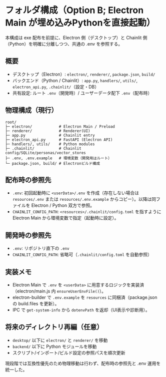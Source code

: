 # フォルダ構成（Option B; Electron Main が埋め込みPythonを直接起動）

本構成は exe 配布を前提に、Electron 側（デスクトップ）と Chainlit 側（Python）を明確に分離しつつ、共通の .env を参照する。

## 概要
- デスクトップ（Electron）: `electron/`, `renderer/`, `package.json`, `build/`
- バックエンド（Python / Chainlit）: `app.py`, `handlers/`, `utils/`, `electron_api.py`, `.chainlit/`（設定・DB）
- 共有設定: ルート `.env`（開発時）/ ユーザーデータ配下 `.env`（配布時）

## 物理構成（現行）
```
root/
├─ electron/            # Electron Main / Preload
├─ renderer/            # Renderer(UI)
├─ app.py               # Chainlit entry
├─ electron_api.py      # FastAPI (Electron API)
├─ handlers/, utils/    # Python modules
├─ .chainlit/           # Chainlit config/SQLite/personas/vector_stores
├─ .env, .env.example   # 環境変数（開発用はルート）
└─ package.json, build/ # Electronビルド構成
```

## 配布時の参照先
- `.env`: 初回起動時に `<userData>/.env` を作成（存在しない場合は `resources/.env` または `resources/.env.example` からコピー）。以降は同ファイルを Electron / Python 双方で参照。
- `CHAINLIT_CONFIG_PATH`: `<resources>/.chainlit/config.toml` を指すように Electron Main から環境変数で指定（起動時に設定）。

## 開発時の参照先
- `.env`: リポジトリ直下の `.env`
- `CHAINLIT_CONFIG_PATH`: 省略可（`.chainlit/config.toml` を自動参照）

## 実装メモ
- Electron Main で `.env` を `<userData>` に用意するロジックを実装済（electron/main.js 内 `ensureUserEnvFile()`）。
- electron-builder で `.env.example` を `resources` に同梱済（package.json の build.files を更新）。
- IPC で `get-system-info` から `dotenvPath` を返却（UI表示や診断用）。

## 将来のディレクトリ再編（任意）
- `desktop/` 以下に `electron/` と `renderer/` を移動
- `backend/` 以下に Python モジュールを移動
- スクリプト/インポート/ビルド設定の参照パスを順次更新

現段階では互換性優先のため物理移動は行わず、配布時の参照先と .env 運用を統一した。
